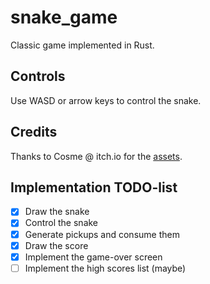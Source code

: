 # snake_game

Classic game implemented in Rust.

## Controls

Use WASD or arrow keys to control the snake.

## Credits

Thanks to Cosme @ itch.io for the [assets](https://cosme.itch.io/snake).

## Implementation TODO-list

- [x] Draw the snake
- [x] Control the snake
- [x] Generate pickups and consume them
- [x] Draw the score
- [x] Implement the game-over screen
- [ ] Implement the high scores list (maybe)
